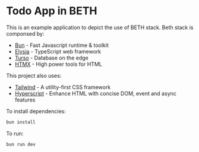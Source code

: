 # Todo App in BETH

This is an example application to depict the use of BETH stack.
Beth stack is componsed by:

- [Bun](https://bun.sh) - Fast Javascript runtime & toolkit
- [Elysia](https://elysiajs.com) - TypeScript web framework
- [Turso](https://turso.tech) - Database on the edge
- [HTMX](https://htmx.org) - High power tools for HTML

This project also uses:

- [Tailwind](https://tailwindcss.com) - A utility-first CSS framework
- [Hyperscript](https://hyperscript.org) - Enhance HTML with concise DOM, event and async features

To install dependencies:

```bash
bun install
```

To run:

```bash
bun run dev
```
